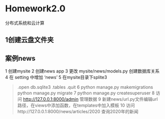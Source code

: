 # Homework2.0
 分布式系统和云计算
## 1创建云盘文件夹

## 案例news
1 创建mysite
2 创建news app
3 更改 mysite/news/models.py 创建数据库关系
4 在 setting 中增加 ‘news’
5 在mysite目录下splite3
  >.open db.sqlite3
  >.tables
  >.quit
6 python manage.py makemigrations
  python manage.py migrate
7 python manage.py createsuperuser
8 访问 http://127.0.0.1:8000/admin 管理数据
9 新建news/url.py文件编辑url路径，在views中添加函数，在templates中加入模板
10 访问http://127.0.0.1:8000/news/articles/2020 查询2020年的新闻
